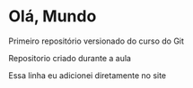 # Olá, Mundo
 Primeiro repositório versionado do curso do Git

Repositorio criado durante a aula

Essa linha eu adicionei diretamente no site
